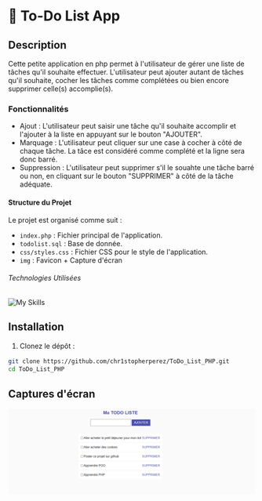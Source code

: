 # :page_with_curl: To-Do List App #

## Description ##

Cette petite application en php permet à l'utilisateur de gérer une liste de tâches qu'il souhaite effectuer. L'utilisateur peut ajouter autant de tâches qu'il souhaite, cocher les tâches comme complétées ou bien encore supprimer celle(s) accomplie(s).

### Fonctionnalités ###

- Ajout : L'utilisateur peut saisir une tâche qu'il souhaite accomplir et l'ajouter à la liste en appuyant sur le bouton "AJOUTER".
- Marquage : L'utilisateur peut cliquer sur une case à cocher à côté de chaque tâche. La tâce est considéré comme complété et la ligne sera donc barré.
- Suppression : L'utilisateur peut supprimer s'il le souahte une tâche barré ou non, en cliquant sur le bouton "SUPPRIMER" à côté de la tâche adéquate.

#### Structure du Projet ####

Le projet est organisé comme suit :

- `index.php` : Fichier principal de l'application.
- `todolist.sql` : Base de donnée.
- `css/styles.css` : Fichier CSS pour le style de l'application.
- `img` : Favicon + Capture d'écran

###### Technologies Utilisées ######

![My Skills](https://skillicons.dev/icons?i=mysql,php,js,css,html)

## Installation

1. Clonez le dépôt :

```bash
git clone https://github.com/chr1stopherperez/ToDo_List_PHP.git
cd ToDo_List_PHP

```

## Captures d'écran

<p align="center">
  <img src="Capture2.png" alt="Capture d'écran 2" width="1000"/>
</p>
